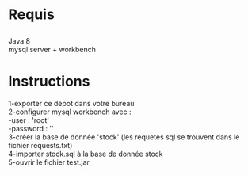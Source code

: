# Requis<br></p>
Java 8<br>
mysql server + workbench<br>
# Instructions<br>
1-exporter ce dépot dans votre bureau <br>
2-configurer  mysql workbench avec :<br>
      -user : 'root' <br>
      -password : ''
      <br>
3-créer la base de donnée 'stock' (les requetes sql  se trouvent dans le fichier requests.txt)<br>
4-importer stock.sql à la base de donnée stock<br>
5-ouvrir le fichier test.jar 
